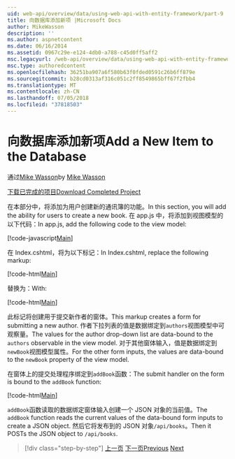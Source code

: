 ```yaml
---
uid: web-api/overview/data/using-web-api-with-entity-framework/part-9
title: 向数据库添加新项 |Microsoft Docs
author: MikeWasson
description: ''
ms.author: aspnetcontent
ms.date: 06/16/2014
ms.assetid: 0967c29e-e124-4db0-a788-c45d0ff5aff2
msc.legacyurl: /web-api/overview/data/using-web-api-with-entity-framework/part-9
msc.type: authoredcontent
ms.openlocfilehash: 36251ba907a6f580b63f0fded0591c26b6ff879e
ms.sourcegitcommit: b28cd0313af316c051c2ff8549865bff67f2fbb4
ms.translationtype: MT
ms.contentlocale: zh-CN
ms.lasthandoff: 07/05/2018
ms.locfileid: "37818503"
---
```

<a name="add-a-new-item-to-the-database"></a><span data-ttu-id="cd3a1-102">向数据库添加新项</span><span class="sxs-lookup"><span data-stu-id="cd3a1-102">Add a New Item to the Database</span></span>
====================
<span data-ttu-id="cd3a1-103">通过[Mike Wasson](https://github.com/MikeWasson)</span><span class="sxs-lookup"><span data-stu-id="cd3a1-103">by [Mike Wasson](https://github.com/MikeWasson)</span></span>

[<span data-ttu-id="cd3a1-104">下载已完成的项目</span><span class="sxs-lookup"><span data-stu-id="cd3a1-104">Download Completed Project</span></span>](https://github.com/MikeWasson/BookService)

<span data-ttu-id="cd3a1-105">在本部分中，将添加为用户创建新的通讯簿的功能。</span><span class="sxs-lookup"><span data-stu-id="cd3a1-105">In this section, you will add the ability for users to create a new book.</span></span> <span data-ttu-id="cd3a1-106">在 app.js 中，将添加到视图模型的以下代码：</span><span class="sxs-lookup"><span data-stu-id="cd3a1-106">In app.js, add the following code to the view model:</span></span>

[!code-javascript[Main](part-9/samples/sample1.js)]

<span data-ttu-id="cd3a1-107">在 Index.cshtml，将为以下标记：</span><span class="sxs-lookup"><span data-stu-id="cd3a1-107">In Index.cshtml, replace the following markup:</span></span>

[!code-html[Main](part-9/samples/sample2.html)]

<span data-ttu-id="cd3a1-108">替换为：</span><span class="sxs-lookup"><span data-stu-id="cd3a1-108">With:</span></span>

[!code-html[Main](part-9/samples/sample3.html)]

<span data-ttu-id="cd3a1-109">此标记将创建用于提交新作者的窗体。</span><span class="sxs-lookup"><span data-stu-id="cd3a1-109">This markup creates a form for submitting a new author.</span></span> <span data-ttu-id="cd3a1-110">作者下拉列表的值是数据绑定到`authors`视图模型中可观察量。</span><span class="sxs-lookup"><span data-stu-id="cd3a1-110">The values for the author drop-down list are data-bound to the `authors` observable in the view model.</span></span> <span data-ttu-id="cd3a1-111">对于其他窗体输入，值是数据绑定到`newBook`视图模型属性。</span><span class="sxs-lookup"><span data-stu-id="cd3a1-111">For the other form inputs, the values are data-bound to the `newBook` property of the view model.</span></span>

<span data-ttu-id="cd3a1-112">在窗体上的提交处理程序绑定到`addBook`函数：</span><span class="sxs-lookup"><span data-stu-id="cd3a1-112">The submit handler on the form is bound to the `addBook` function:</span></span>

[!code-html[Main](part-9/samples/sample4.html)]

<span data-ttu-id="cd3a1-113">`addBook`函数读取的数据绑定窗体输入创建一个 JSON 对象的当前值。</span><span class="sxs-lookup"><span data-stu-id="cd3a1-113">The `addBook` function reads the current values of the data-bound form inputs to create a JSON object.</span></span> <span data-ttu-id="cd3a1-114">然后它将发布到的 JSON 对象`/api/books`。</span><span class="sxs-lookup"><span data-stu-id="cd3a1-114">Then it POSTs the JSON object to `/api/books`.</span></span>

> [!div class="step-by-step"]
> <span data-ttu-id="cd3a1-115">[上一页](part-8.md)
> [下一页](part-10.md)</span><span class="sxs-lookup"><span data-stu-id="cd3a1-115">[Previous](part-8.md)
[Next](part-10.md)</span></span>
